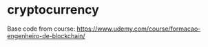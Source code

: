 # cryptocurrency

Base code from course:
https://www.udemy.com/course/formacao-engenheiro-de-blockchain/
